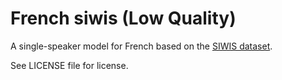 # French siwis (Low Quality)

A single-speaker model for French based on the [SIWIS dataset](https://datashare.is.ed.ac.uk/handle/10283/2353).

See LICENSE file for license.
